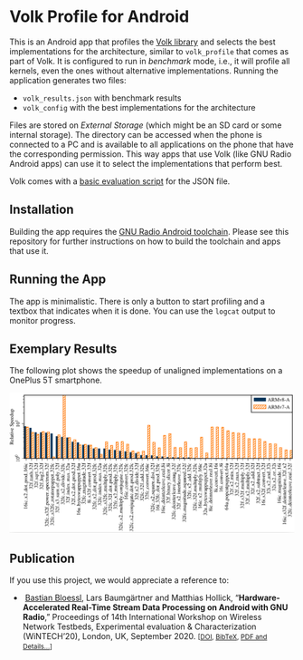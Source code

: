 # Volk Profile for Android

This is an Android app that profiles the [Volk library](https://www.libvolk.org/) and selects the best implementations for the architecture, similar to `volk_profile` that comes as part of Volk. It is configured to run in *benchmark* mode, i.e., it will profile all kernels, even the ones without alternative implementations. Running the application generates two files:
- `volk_results.json` with benchmark results
- `volk_config` with the best implementations for the architecture

Files are stored on *External Storage* (which might be an SD card or some internal storage). The directory can be accessed when the phone is connected to a PC and is available to all applications on the phone that have the corresponding permission. This way apps that use Volk (like GNU Radio Android apps) can use it to select the implementations that perform best.

Volk comes with a [basic evaluation script](https://github.com/gnuradio/volk/blob/master/apps/plot_best_vs_generic.py) for the JSON file.

## Installation

Building the app requires the [GNU Radio Android toolchain](https://github.com/bastibl/gnuradio-android/). Please see this repository for further instructions on how to build the toolchain and apps that use it.


## Running the App

The app is minimalistic. There is only a button to start profiling and a textbox that indicates when it is done. You can use the `logcat` output to monitor progress.


## Exemplary Results

The following plot shows the speedup of unaligned implementations on a OnePlus 5T smartphone.

![Volk Unaligned Implementations](doc/volk_unaligned.png)

## Publication

If you use this project, we would appreciate a reference to:

<ul>
<li>
<a href="http://dx.doi.org/10.1145/3411276.3412184"><img src="https://www.bastibl.net/bib/icons/ACM-logo.gif" title="ACM" alt=""></a> <a class="bibauthorlink" href="https://www.bastibl.net/">Bastian Bloessl</a>, Lars Baumgärtner and Matthias Hollick, “<strong>Hardware-Accelerated Real-Time Stream Data Processing on Android with GNU Radio</strong>,” Proceedings of 14th International Workshop on Wireless Network Testbeds, Experimental evaluation &amp; Characterization (WiNTECH’20), London, UK, September 2020.
 <small>[<a href="http://dx.doi.org/10.1145/3411276.3412184">DOI</a>, <a href="https://www.bastibl.net/bib/bloessl2020hardware/bloessl2020hardware.bib">BibTeX</a>, <a href="https://www.bastibl.net/bib/bloessl2020hardware/">PDF and Details…</a>]</small></p>
</li>
</ul>
